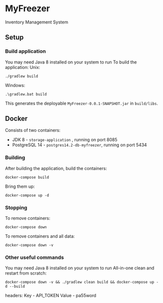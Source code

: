 # MyFreezer

Inventory Management System

## Setup
### Build application
You may need Java 8 installed on your system to run
To build the application:
Unix:
```
./gradlew build
```
Windows:
```
.\gradlew.bat build
```
This generates the deployable `MyFreezer-0.0.1-SNAPSHOT.jar` in `build/libs`.

## Docker
Consists of two containers:
* JDK 8 - `storage-application` , running on port 8085
* PostgreSQL 14 - `postgres14.2-db-myfreezer`, running on port 5434

### Building
After building the application, build the containers:
```
docker-compose build
```

Bring them up:
```
docker-compose up -d
```

### Stopping
To remove containers:
```
docker-compose down
```

To remove containers and all data:
```
docker-compose down -v
```
### Other useful commands
You may need Java 8 installed on your system to run
All-in-one clean and restart from scratch:
```
docker-compose down -v && ./gradlew clean build && docker-compose up -d --build
```

headers:
Key - API_TOKEN
Value - pa55word